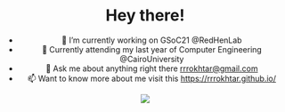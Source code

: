 <div align=center>
 <h1>Hey there!</h1>

- 🔭 I’m currently working on GSoC21 @RedHenLab
- 🌱 Currently attending my last year of Computer Engineering @CairoUniversity 
- 💬 Ask me about anything right there rrrokhtar@gmail.com
- 📫 Want to know more about me visit this https://rrrokhtar.github.io/
<p align="center">
<img src=https://github-readme-stats.vercel.app/api?username=rrrokhtar>
  </a>
</p>
  </div>

<!--
👋
Here are some ideas to get you started:

- 🔭 I’m currently working on ...
- 🌱 I’m currently learning ...
- 👯 I’m looking to collaborate on ...
- 🤔 I’m looking for help with ...
- 💬 Ask me about ...
- 📫 How to reach me: ...
- 😄 Pronouns: ...
- ⚡ Fun fact: ...
![](https://komarev.com/ghpvc/?username=mohamed-mokhtar)

-->
